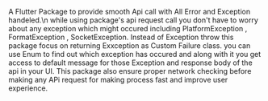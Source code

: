 A Flutter Package to provide smooth Api call with All Error and Exception handeled.\n while using package's api request call you don't have to worry about any exception which might occured including PlatformException , FormatException , SocketException. Instead of Exception throw this package focus on returning Exxception as Custom Failure class. you can use Enum to find out which exception has occured and along with it you get access to default message for those Exception and response body of the api in your UI. This package also ensure proper network checking before making any APi request for making process fast and improve user experience.

